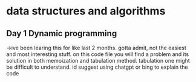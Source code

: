 # data structures and algorithms
Day 1
Dynamic programming 
-------------------
->ive been learing this for like last 2 months. gotta admit, not the easiest and most interesting stuff. on this code file you will find a problem and its solution in both memoization and tabulation method. tabulation one might be difficult to understand. id suggest using chatgpt or bing to explain the code
